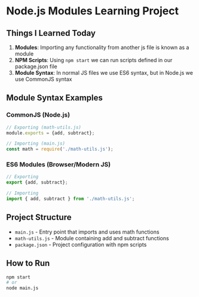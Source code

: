 # Node.js Modules Learning Project

## Things I Learned Today

1. **Modules**: Importing any functionality from another js file is known as a module
2. **NPM Scripts**: Using `npm start` we can run scripts defined in our package.json file
3. **Module Syntax**: In normal JS files we use ES6 syntax, but in Node.js we use CommonJS syntax

## Module Syntax Examples

### CommonJS (Node.js)
```javascript
// Exporting (math-utils.js)
module.exports = {add, subtract};

// Importing (main.js)
const math = require('./math-utils.js');
```

### ES6 Modules (Browser/Modern JS)
```javascript
// Exporting
export {add, subtract};

// Importing
import { add, subtract } from './math-utils.js';
```

## Project Structure
- `main.js` - Entry point that imports and uses math functions
- `math-utils.js` - Module containing add and subtract functions
- `package.json` - Project configuration with npm scripts

## How to Run
```bash
npm start
# or
node main.js
```
